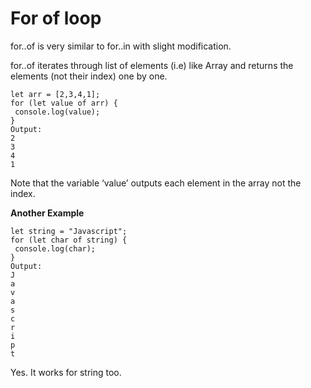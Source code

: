 # For of loop

for..of is very similar to for..in with slight modification.

for..of iterates through list of elements (i.e) like Array and returns the elements (not their index) one by one.

```
let arr = [2,3,4,1];
for (let value of arr) {
 console.log(value);
}
Output:
2
3
4
1
```

Note that the variable ‘value’ outputs each element in the array not the index.

**Another Example**

```
let string = "Javascript";
for (let char of string) {
 console.log(char);
}
Output:
J
a
v
a
s
c
r
i
p
t
```

Yes. It works for string too.
